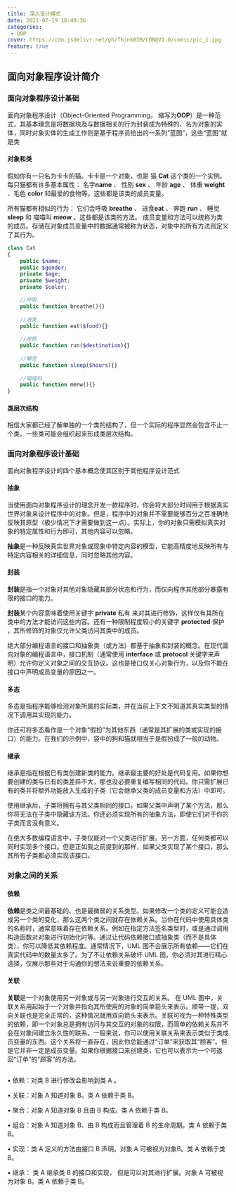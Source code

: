 ```yaml
---
title: 深入设计模式
date: 2021-07-19 18:49:36
categories:
 - OOP
cover: https://cdn.jsdelivr.net/gh/ThinkBIM/CDN@V1.0/comic/pic_1.jpg
feature: true
---
```




## 面向对象程序设计简介

### 面向对象程序设计基础

面向对象程序设计（Object-Oriented Programming， 缩写为**OOP**）是一种范式，其基本理念是将数据块及与数据相关的行为封装成为特殊的、名为对象的实体，同时对象实体的生成工作则是基于程序员给出的一系列“蓝图”，这些“蓝图”就是类



#### 对象和类



假如你有一只名为卡卡的猫。卡卡是一个对象，也是 猫 **Cat** 这个类的一个实例。每只猫都有许多基本属性： 名字**name** 、 性别 **sex** 、 年龄 **age** 、 体重 **weight** 、毛色 **color** 和最爱的食物等。这些都是该类的成员变量。

所有猫都有相似的行为： 它们会呼吸 **breathe** 、 进食**eat** 、 奔跑 **run** 、 睡觉 **sleep** 和 喵喵叫 **meow** 。这些都是该类的方法。 成员变量和方法可以统称为类的成员。存储在对象成员变量中的数据通常被称为状态，对象中的所有方法则定义了其行为。 



```php
class Cat
{
    public $name;
    public $gender;
    private $age;
    private $weight;
    private $color;

    //呼吸
    public function breathe(){}
    
    //进食
    public function eat($food){}
    
    //奔跑
    public function run($destination){}
    
    //睡觉
    public function sleep($hours){}
    
    //喵喵叫
    public function menw(){}
}
```





#### 类层次结构

相信大家都已经了解单独的一个类的结构了，但一个实际的程序显然会包含不止一个类。一些类可能会组织起来形成类层次结构。





### 面向对象程序设计基础

面向对象程序设计的四个基本概念使其区别于其他程序设计范式



#### 抽象

当使用面向对象程序设计的理念开发一款程序时，你会将大部分时间用于根据真实世界对象来设计程序中的对象。但是，程序中的对象并不需要能够百分之百准确地反映其原型（极少情况下才需要做到这一点）。实际上，你的对象只需模拟真实对象的特定属性和行为即可，其他内容可以忽略。

**抽象**是一种反映真实世界对象或现象中特定内容的模型，它能高精度地反映所有与特定内容相关的详细信息，同时忽略其他内容。

#### 封装

**封装**是指一个对象对其他对象隐藏其部分状态和行为，而仅向程序其他部分暴露有限的接口的能力。

**封装**某个内容意味着使用关键字 **private** 私有 来对其进行修饰，这样仅有其所在类中的方法才能访问这些内容。还有一种限制程度较小的关键字 **protected** 保护 ，其所修饰的对象仅允许父类访问其类中的成员。

绝大部分编程语言的接口和抽象类（或方法）都基于抽象和封装的概念。在现代面向对象的编程语言中，接口机制（通常使用 **interface** 或 **protocol** 关键字来声明）允许你定义对象之间的交互协议。这也是接口仅关心对象行为，以及你不能在接口中声明成员变量的原因之一。

#### 多态

多态是指程序能够检测对象所属的实际类，并在当前上下文不知道其真实类型的情况下调用其实现的能力。

你还可将多态看作是一个对象“假扮”为其他东西（通常是其扩展的类或实现的接口）的能力。在我们的示例中，袋中的狗和猫就相当于是假扮成了一般的动物。 

#### 继承

继承是指在根据已有类创建新类的能力。继承最主要的好处是代码复用。如果你想要创建的类与已有的类差异不大，那也没必要重复编写相同的代码。你只需扩展已有的类并将额外功能放入生成的子类（它会继承父类的成员变量和方法）中即可。

使用继承后，子类将拥有与其父类相同的接口。如果父类中声明了某个方法，那么你将无法在子类中隐藏该方法。你还必须实现所有的抽象方法，即使它们对于你的子类而言没有意义。

在绝大多数编程语言中，子类仅能对一个父类进行扩展。另一方面，任何类都可以同时实现多个接口。但是正如我之前提到的那样，如果父类实现了某个接口，那么其所有子类都必须实现该接口。



### 对象之间的关系



#### 依赖

**依赖**是类之间最基础的、也是最微弱的关系类型。如果修改一个类的定义可能会造成另一个类的变化，那么这两个类之间就存在依赖关系。当你在代码中使用具体类的名称时，通常意味着存在依赖关系。例如在指定方法签名类型时，或是通过调用构造函数对对象进行初始化时等。通过让代码依赖接口或抽象类（而不是具体类），你可以降低其依赖程度。通常情况下，UML 图不会展示所有依赖——它们在真实代码中的数量太多了。为了不让依赖关系破坏 UML 图，你必须对其进行精心选择，仅展示那些对于沟通你的想法来说重要的依赖关系。

#### 关联

**关联**是一个对象使用另一对象或与另一对象进行交互的关系。 在 UML 图中，关联关系用起始于一个对象并指向其所使用的对象的简单箭头来表示。顺带一提，双向关联也是完全正常的，这种情况就用双向箭头来表示。关联可视为一种特殊类型的依赖，即一个对象总是拥有访问与其交互的对象的权限，而简单的依赖关系并不会在对象间建立永久性的联系。一般来说，你可以使用关联关系来表示类似于类成员变量的东西。这个关系将一直存在，因此你总能通过“订单”来获取其“顾客”。但是它并非一定是成员变量。如果你根据接口来创建类，它也可以表示为一个可返回“订单”的“顾客”的方法。



<img src="https://cdn.jsdelivr.net/gh/ThinkBIM/CDN@main/oop/image-031.png" style="zoom:50%;"  alt=""/>

• 依赖：对类 B 进行修改会影响到类 A 。 

• 关联：对象 A 知道对象 B。类 A 依赖于类 B。

• 聚合：对象 A 知道对象 B 且由 B 构成。类 A 依赖于类 B。 

• 组合：对象 A 知道对象 B、由 B 构成而且管理着 B 的生命周期。类 A 依赖于类 B。 

• 实现：类 A 定义的方法由接口 B 声明。对象 A 可被视为对象B。类 A 依赖于类 B。 

• 继承： 类 A 继承类 B 的接口和实现， 但是可以对其进行扩展。对象 A 可被视为对象 B。类 A 依赖于类 B。

